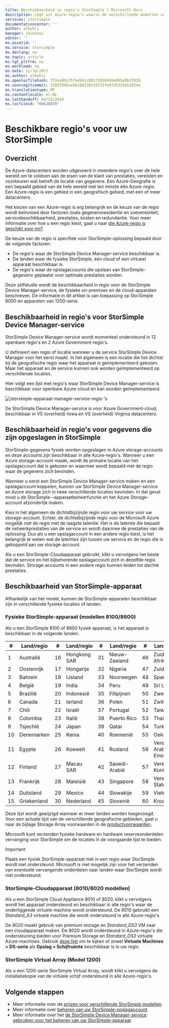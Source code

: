 ```yaml
---
title: Beschikbaarheid in regio's StorSimple | Microsoft Docs
description: Legt uit Azure-regio's waarin de verschillende modellen van de StorSimple-apparaat beschikbaar zijn.
services: storsimple
documentationcenter: ''
author: alkohli
manager: jeconnoc
editor: ''
ms.assetid: ''
ms.service: storsimple
ms.devlang: na
ms.topic: article
ms.tgt_pltfrm: na
ms.workload: na
ms.date: 11/16/2017
ms.author: alkohli
ms.openlocfilehash: ff2ea89c257a4941c801f3056450e005a9b37039
ms.sourcegitcommit: 3102f886aa962842303c8753fe8fa5324a52834a
ms.translationtype: MT
ms.contentlocale: nl-NL
ms.lasthandoff: 04/23/2019
ms.locfileid: "60628878"
---
```

# <a name="available-regions-for-your-storsimple"></a>Beschikbare regio's voor uw StorSimple

## <a name="overview"></a>Overzicht

De Azure-datacenters worden uitgevoerd in meerdere regio's over de hele wereld om te voldoen aan de eisen van de klant van prestaties, vereisten en voorkeuren wat betreft de locatie van gegevens. Een Azure-Geografie is een bepaald gebied van de hele wereld met ten minste één Azure-regio. Een Azure-regio is een gebied in een geografisch gebied, met een of meer datacenters.

Het kiezen van een Azure-regio is erg belangrijk en de keuze van de regio wordt beïnvloed door factoren zoals gegevensresidentie en soevereiniteit, servicebeschikbaarheid, prestaties, kosten en redundantie. Voor meer informatie over hoe u een regio kiest, gaat u naar [die Azure-regio is geschikt voor mij?](https://azure.microsoft.com/overview/datacenters/how-to-choose/)

De keuze van de regio is specifiek voor StorSimple-oplossing bepaald door de volgende factoren:

- De regio's waar de StorSimple Device Manager-service beschikbaar is.
- De landen waar de fysieke StorSimple, een cloud of een virtueel apparaat beschikbaar is.
- De regio's waar de opslagaccounts die opslaan van StorSimple-gegevens geplaatst voor optimale prestaties worden.

Deze zelfstudie wordt de beschikbaarheid in regio voor de StorSimple Device Manager-service, de fysieke on-premises en de cloud-apparaten beschreven. De informatie in dit artikel is van toepassing op StorSimple 8000 en apparaten van 1200-serie.

## <a name="region-availability-for-storsimple-device-manager-service"></a>Beschikbaarheid in regio's voor StorSimple Device Manager-service

StorSimple Device Manager-service wordt momenteel ondersteund in 12 openbare regio's en 2 Azure Government-regio's.

U definieert een regio of locatie wanneer u de service StorSimple Device Manager voor het eerst maakt. In het algemeen is een locatie die het dichtst bij de geografische regio waar het apparaat is geïmplementeerd gekozen. Maar het apparaat en de service kunnen ook worden geïmplementeerd op verschillende locaties.

Hier volgt een lijst met regio's waar StorSimple Device Manager-service is beschikbaar voor openbare Azure-cloud en kan worden geïmplementeerd.

![storsimple-apparaat-manager-service-regio 's](./media/storsimple-region/storsimple-device-manager-service-regions.png)

De StorSimple Device Manager-service is voor Azure Government-cloud, beschikbaar in VS (overheid)-Iowa en VS (overheid) Virginia datacenters.

## <a name="region-availability-for-data-stored-in-storsimple"></a>Beschikbaarheid in regio's voor gegevens die zijn opgeslagen in StorSimple

StorSimple-gegevens fysiek worden opgeslagen in Azure storage-accounts en deze accounts zijn beschikbaar in alle Azure-regio's. Wanneer u een Azure storage-account maakt, wordt de primaire locatie van het opslagaccount dat is gekozen en waarmee wordt bepaald met de regio waar de gegevens zich bevinden.

Wanneer u eerst een StorSimple Device Manager-service maken en een opslagaccount koppelen, kunnen uw StorSimple Device Manager-service en Azure storage zich in twee verschillende locaties bevinden. In dat geval moet u de StorSimple--apparaatbeheerfunctie en het Azure Storage-account afzonderlijk maken.

Kies in het algemeen de dichtstbijzijnde regio voor uw service voor uw storage-account. Echter, de dichtstbijzijnde regio voor de Microsoft Azure mogelijk niet de regio met de laagste latentie. Het is de latentie die bepaalt de netwerkprestaties van de service en wordt daarmee de prestaties van de oplossing. Dus als u een opslagaccount in een andere regio kiest, is het belangrijk te weten wat de latenties zijn tussen uw service en de regio die is gekoppeld aan uw storage-account.

Als u een StorSimple-Cloudapparaat gebruikt, klikt u vervolgens het beste dat de service en het bijbehorende opslagaccount zich in dezelfde regio bevinden. Storage-accounts in een andere regio kunnen leiden tot slechte prestaties.

## <a name="availability-of-storsimple-device"></a>Beschikbaarheid van StorSimple-apparaat

Afhankelijk van het model, kunnen de StorSimple-apparaten beschikbaar zijn in verschillende fysieke locaties of landen.

### <a name="storsimple-physical-device-models-81008600"></a>Fysieke StorSimple-apparaat (modellen 8100/8600)

Als u een StorSimple 8100 of 8600 fysiek apparaat, is het apparaat is beschikbaar in de volgende landen.

| #  | Land/regio        | #  | Land/regio     | #  | Land/regio      | #  | Land/regio              |
|----|----------------|----|-------------|----|--------------|----|----------------------|
| 1  | Australië      | 16 | Hongkong SAR| 31 | Nieuw-Zeeland  | 46 | Zuid-Afrika         |
| 2  | Oostenrijk        | 17 | Hongarije     | 32 | Nigeria      | 47 | Zuid-Korea          |
| 3  | Bahrein        | 18 | IJsland     | 33 | Noorwegen       | 48 | Spanje                |
| 4  | België        | 19 | India       | 34 | Peru         | 49 | Sri Lanka            |
| 5  | Brazilië         | 20 | Indonesië   | 35 | Filipijnen  | 50 | Zweden               |
| 6  | Canada         | 21 | Ierland     | 36 | Polen       | 51 | Zwitserland          |
| 7  | Chili          | 22 | Israël      | 37 | Portugal     | 52 | Taiwan               |
| 8  | Colombia       | 23 | Italië       | 38 | Puerto Rico  | 53 | Thailand             |
| 9  | Tsjechië | 24 | Japan       | 39 | Qatar        | 54 | Turkije               |
| 10 | Denemarken        | 25 | Kenia       | 40 | Roemenië      | 55 | Oekraïne              |
| 11 | Egypte          | 26 | Koeweit      | 41 | Rusland       | 56 | Verenigde Arabische Emiraten |
| 12 | Finland        | 27 | Macau SAR   | 42 | Saoedi-Arabië | 57 | Verenigd Koninkrijk       |
| 13 | Frankrijk         | 28 | Maleisië    | 43 | Singapore    | 58 | Verenigde Staten        |
| 14 | Duitsland        | 29 | Mexico      | 44 | Slowakije     | 59 | Vietnam              |
| 15 | Griekenland         | 30 | Nederland | 45 | Slovenië     | 60 | Kroatië              |

Deze lijst wordt gewijzigd wanneer er meer landen worden toegevoegd. Voor een actuele lijst van de verschillende geografische gebieden, gaat u naar de bijlage Storage Array voorwaarden in de [productvoorwaarden](https://www.microsoft.com/en-us/licensing/product-licensing/products).

Microsoft kunt verzenden fysieke hardware en hardware reserveonderdelen vervanging voor StorSimple om de locaties in de voorgaande lijst te bieden.

> [!IMPORTANT]
> Plaats een fysiek StorSimple-apparaat niet in een regio waar StorSimple wordt niet ondersteund. Microsoft is niet mogelijk zijn voor het verzenden van eventuele vervangende onderdelen naar landen waar StorSimple wordt niet ondersteund.

### <a name="storsimple-cloud-appliance-models-80108020"></a>StorSimple-Cloudapparaat (8010/8020 modellen)

Als u een StorSimple Cloud Appliance 8010 of 8020, klikt u vervolgens wordt het apparaat ondersteund en beschikbaar in alle regio's waar de onderliggende virtuele machine wordt ondersteund. De 8010 gebruikt een _Standard_A3_ virtuele machine die wordt ondersteund in alle Azure-regio's.

De 8020 maakt gebruik van premium storage en _Standard_DS3_ VM naar een cloudapparaat maken. De 8020 wordt ondersteund in Azure-regio's die ondersteuning bieden voor Premium Storage en _Standard_DS3_ virtuele Azure-machines. Gebruik [deze lijst](https://azure.microsoft.com/regions/services/) om te kijken of zowel **Virtuele Machines > DS-serie** als **Opslag > Schijfruimte** beschikbaar is in uw regio.

### <a name="storsimple-virtual-array-model-1200"></a>StorSimple Virtual Array (Model 1200)

Als u een 1200-serie StorSimple Virtual Array, wordt klikt u vervolgens de installatiekopie van de virtuele schijf ondersteund in alle Azure-regio's.

## <a name="next-steps"></a>Volgende stappen

* Meer informatie over de [prijzen voor verschillende StorSimple modellen](https://azure.microsoft.com/pricing/calculator/#storsimple2).
* Meer informatie over [beheren van uw StorSimple-opslagaccount](storsimple-8000-manage-storage-accounts.md).
* Meer informatie over het [de StorSimple Device Manager-service gebruiken voor het beheren van uw StorSimple-apparaat](storsimple-8000-manager-service-administration.md).
